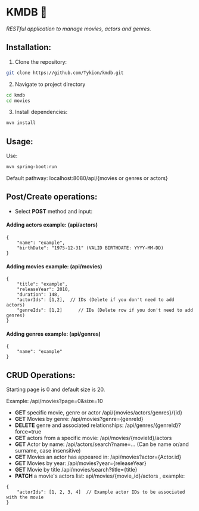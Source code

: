 # KMDB 🎥

*RESTful application to manage movies, actors and genres.*

## Installation:
1. Clone the repository:

```bash
git clone https://github.com/Tykion/kmdb.git
```

2. Navigate to project directory

```bash
cd kmdb
cd movies
```

3. Install dependencies:

```bash
mvn install
```

## Usage:

Use: 

```bash
mvn spring-boot:run
```

<p>Default pathway: localhost:8080/api/{movies or genres or actors} <br>

## Post/Create operations:

- Select **POST** method and input:

#### Adding actors example: (api/actors)

```
{
    "name": "example",
    "birthDate": "1975-12-31" (VALID BIRTHDATE: YYYY-MM-DD)
}
```

#### Adding movies example: (api/movies)

```
{
    "title": "example",
    "releaseYear": 2010,
    "duration": 148,
    "actorIds": [1,2],  // IDs (Delete if you don't need to add actors)
    "genreIds": [1,2]      // IDs (Delete row if you don't need to add genres)
}
```

#### Adding genres example: (api/genres)

```
{
    "name": "example"
}
```

## CRUD Operations: 

Starting page is 0 and default size is 20.

Example:
/api/movies?page=0&size=10


- **GET** specific movie, genre or actor /api/{movies/actors/genres}/{id}
- **GET** Movies by genre: /api/movies?genre={genreId}
- **DELETE** genre and associated relationships: /api/genres/{genreId}?force=true
- **GET** actors from a specific movie: /api/movies/{movieId}/actors
- **GET** Actor by name: /api/actors/search?name=...     (Can be name or/and surname, case insensitive)
- **GET** Movies an actor has appeared in: /api/movies?actor={Actor.id}
- **GET** Movies by year: /api/movies?year={releaseYear}
- **GET** Movie by title /api/movies/search?title={title}
- **PATCH** a movie's actors list: api/movies/{movie_id}/actors , example:

```
{
    "actorIds": [1, 2, 3, 4]  // Example actor IDs to be associated with the movie
}
```
